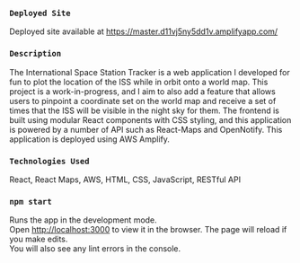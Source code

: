 ### `Deployed Site`
Deployed site available at https://master.d11vj5ny5dd1v.amplifyapp.com/

### `Description`
The International Space Station Tracker is a web application I developed for fun to plot the location of the ISS while in orbit onto a world map. This project is a work-in-progress, and I aim to also add a feature that allows users to pinpoint a coordinate set on the world map and receive a set of times that the ISS will be visible in the night sky for them. The frontend is built using modular React components with CSS styling, and this application is powered by a number of API such as React-Maps and OpenNotify. This application is deployed using AWS Amplify.

### `Technologies Used`
React, React Maps, AWS, HTML, CSS, JavaScript, RESTful API

### `npm start`
Runs the app in the development mode.<br />
Open [http://localhost:3000](http://localhost:3000) to view it in the browser.
The page will reload if you make edits.<br />
You will also see any lint errors in the console.

